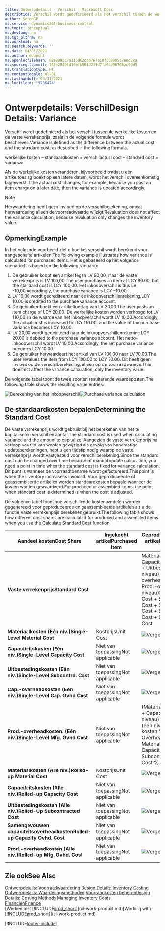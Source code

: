 ```yaml
---
title: Ontwerpdetails - Verschil | Microsoft Docs
description: Verschil wordt gedefinieerd als het verschil tussen de werkelijke kosten en de vaste verrekenprijs, zoals in de volgende formule wordt beschreven.
author: SorenGP
ms.service: dynamics365-business-central
ms.topic: conceptual
ms.devlang: na
ms.tgt_pltfrm: na
ms.workload: na
ms.search.keywords: ''
ms.date: 04/01/2021
ms.author: edupont
ms.openlocfilehash: 02e8992c7a116d62cad767e10f318005c7eed2ca
ms.sourcegitcommit: 766e2840fd16efb901d211d7fa64d96766ac99d9
ms.translationtype: HT
ms.contentlocale: nl-BE
ms.lasthandoff: 03/31/2021
ms.locfileid: "5786474"
---
```

# <a name="design-details-variance"></a><span data-ttu-id="dbd28-103">Ontwerpdetails: Verschil</span><span class="sxs-lookup"><span data-stu-id="dbd28-103">Design Details: Variance</span></span>
<span data-ttu-id="dbd28-104">Verschil wordt gedefinieerd als het verschil tussen de werkelijke kosten en de vaste verrekenprijs, zoals in de volgende formule wordt beschreven.</span><span class="sxs-lookup"><span data-stu-id="dbd28-104">Variance is defined as the difference between the actual cost and the standard cost, as described in the following formula.</span></span>  

 <span data-ttu-id="dbd28-105">werkelijke kosten – standaardkosten = verschil</span><span class="sxs-lookup"><span data-stu-id="dbd28-105">actual cost – standard cost = variance</span></span>  

 <span data-ttu-id="dbd28-106">Als de werkelijke kosten veranderen, bijvoorbeeld omdat u een artikeltoeslag boekt op een latere datum, wordt het verschil overeenkomstig bijgewerkt.</span><span class="sxs-lookup"><span data-stu-id="dbd28-106">If the actual cost changes, for example, because you post an item charge on a later date, then the variance is updated accordingly.</span></span>  

> [!NOTE]  
>  <span data-ttu-id="dbd28-107">Herwaardering heeft geen invloed op de verschilberekening, omdat herwaardering alleen de voorraadwaarde wijzigt.</span><span class="sxs-lookup"><span data-stu-id="dbd28-107">Revaluation does not affect the variance calculation, because revaluation only changes the inventory value.</span></span>  

## <a name="example"></a><span data-ttu-id="dbd28-108">Opmerking</span><span class="sxs-lookup"><span data-stu-id="dbd28-108">Example</span></span>  
 <span data-ttu-id="dbd28-109">In het volgende voorbeeld ziet u hoe het verschil wordt berekend voor aangeschafte artikelen.</span><span class="sxs-lookup"><span data-stu-id="dbd28-109">The following example illustrates how variance is calculated for purchased items.</span></span> <span data-ttu-id="dbd28-110">Het is gebaseerd op het volgende scenario:</span><span class="sxs-lookup"><span data-stu-id="dbd28-110">It is based on the following scenario:</span></span>  

1.  <span data-ttu-id="dbd28-111">De gebruiker koopt een artikel tegen LV 90,00, maar de vaste verrekenprijs is LV 100,00.</span><span class="sxs-lookup"><span data-stu-id="dbd28-111">The user purchases an item at LCY 90.00, but the standard cost is LCY 100.00.</span></span> <span data-ttu-id="dbd28-112">Het inkoopverschil is dus LV -10,00.</span><span class="sxs-lookup"><span data-stu-id="dbd28-112">Accordingly, the purchase variance is LCY –10.00.</span></span>  
2.  <span data-ttu-id="dbd28-113">LV 10,00 wordt gecrediteerd naar de inkoopverschillenrekening.</span><span class="sxs-lookup"><span data-stu-id="dbd28-113">LCY 10.00 is credited to the purchase variance account.</span></span>  
3.  <span data-ttu-id="dbd28-114">De gebruiker boekt een artikeltoeslag van LV 20,00.</span><span class="sxs-lookup"><span data-stu-id="dbd28-114">The user posts an item charge of LCY 20.00.</span></span> <span data-ttu-id="dbd28-115">De werkelijke kosten worden verhoogd tot LV 110,00 en de waarde van het inkoopverschil wordt LV 10,00.</span><span class="sxs-lookup"><span data-stu-id="dbd28-115">Accordingly, the actual cost is increased to LCY 110.00, and the value of the purchase variance becomes LCY 10.00.</span></span>  
4.  <span data-ttu-id="dbd28-116">LV 20,00 wordt gedebiteerd naar de inkoopverschillenrekening.</span><span class="sxs-lookup"><span data-stu-id="dbd28-116">LCY 20.00 is debited to the purchase variance account.</span></span> <span data-ttu-id="dbd28-117">Het netto-inkoopverschil wordt LV 10,00.</span><span class="sxs-lookup"><span data-stu-id="dbd28-117">Accordingly, the net purchase variance becomes LCY 10.00.</span></span>  
5.  <span data-ttu-id="dbd28-118">De gebruiker herwaardeert het artikel van LV 100,00 naar LV 70,00.</span><span class="sxs-lookup"><span data-stu-id="dbd28-118">The user revalues the item from LCY 100.00 to LCY 70.00.</span></span> <span data-ttu-id="dbd28-119">Dit heeft geen invloed op de verschilberekening, alleen op de voorraadwaarde.</span><span class="sxs-lookup"><span data-stu-id="dbd28-119">This does not affect the variance calculation, only the inventory value.</span></span>  

 <span data-ttu-id="dbd28-120">De volgende tabel toont de twee soorten resulterende waardeposten.</span><span class="sxs-lookup"><span data-stu-id="dbd28-120">The following table shows the resulting value entries.</span></span>  

 <span data-ttu-id="dbd28-121">![Berekening van het inkoopverschil](media/design_details_inventory_costing_11_purchase_variance.png "Berekening van het inkoopverschil")</span><span class="sxs-lookup"><span data-stu-id="dbd28-121">![Purchase variance calculation](media/design_details_inventory_costing_11_purchase_variance.png "Purchase variance calculation")</span></span>  

## <a name="determining-the-standard-cost"></a><span data-ttu-id="dbd28-122">De standaardkosten bepalen</span><span class="sxs-lookup"><span data-stu-id="dbd28-122">Determining the Standard Cost</span></span>  
 <span data-ttu-id="dbd28-123">De vaste verrekenprijs wordt gebruikt bij het berekenen van het te kapitaliseren verschil en aantal.</span><span class="sxs-lookup"><span data-stu-id="dbd28-123">The standard cost is used when calculating variance and the amount to capitalize.</span></span> <span data-ttu-id="dbd28-124">Aangezien de vaste verrekenprijs na verloop van tijd kan worden gewijzigd als gevolg van handmatige updateberekeningen, hebt u een tijdstip nodig waarop de vaste verrekenprijs wordt vastgesteld voor verschilberekening.</span><span class="sxs-lookup"><span data-stu-id="dbd28-124">Since the standard cost can be changed over time because of manual update calculation, you need a point in time when the standard cost is fixed for variance calculation.</span></span> <span data-ttu-id="dbd28-125">Dit punt is wanneer de voorraadtoename wordt gefactureerd.</span><span class="sxs-lookup"><span data-stu-id="dbd28-125">This point is when the inventory increase is invoiced.</span></span> <span data-ttu-id="dbd28-126">Voor geproduceerde of geassembleerde artikelen worden standaardkosten bepaald wanneer de kosten worden gewaardeerd.</span><span class="sxs-lookup"><span data-stu-id="dbd28-126">For produced or assembled items, the point when standard cost is determined is when the cost is adjusted.</span></span>  

 <span data-ttu-id="dbd28-127">De volgende tabel toont hoe verschillende kostenaandelen worden gegenereerd voor geproduceerde en geassembleerde artikelen als u de functie Vaste verrekenprijs berekenen gebruikt.</span><span class="sxs-lookup"><span data-stu-id="dbd28-127">The following table shows how different cost shares are calculated for produced and assembled items when you use the Calculate Standard Cost function.</span></span>  

|<span data-ttu-id="dbd28-128">Aandeel kosten</span><span class="sxs-lookup"><span data-stu-id="dbd28-128">Cost Share</span></span>|<span data-ttu-id="dbd28-129">Ingekocht artikel</span><span class="sxs-lookup"><span data-stu-id="dbd28-129">Purchased Item</span></span>|<span data-ttu-id="dbd28-130">Geproduceerd/geassembleerd artikel</span><span class="sxs-lookup"><span data-stu-id="dbd28-130">Produced/Assembled Item</span></span>|  
|----------------|--------------------|------------------------------|  
|<span data-ttu-id="dbd28-131">**Vaste verrekenprijs**</span><span class="sxs-lookup"><span data-stu-id="dbd28-131">**Standard Cost**</span></span>||<span data-ttu-id="dbd28-132">Materiaalkosten (één niveau) + Capaciteitskosten (één niveau) + Uitbestedingskosten (één niveau) + Cap.-overheadkosten (één niveau) + Prod.-overheadkosten (één niveau)</span><span class="sxs-lookup"><span data-stu-id="dbd28-132">Single-Level Material Cost + Single-Level Capacity Cost + Single-Level Subcontrd. Cost + Single-Level Cap. Ovhd. Cost + Single-Level Mfg. Ovhd. Cost</span></span>|  
|<span data-ttu-id="dbd28-133">**Materiaalkosten (Eén niv.)**</span><span class="sxs-lookup"><span data-stu-id="dbd28-133">**Single-Level Material Cost**</span></span>|<span data-ttu-id="dbd28-134">Kostprijs</span><span class="sxs-lookup"><span data-stu-id="dbd28-134">Unit Cost</span></span>|<span data-ttu-id="dbd28-135">![Vergelijking 1](media/design_details_inventory_costing_11_equation_1.png "Vergelijking 1")</span><span class="sxs-lookup"><span data-stu-id="dbd28-135">![Equation 1](media/design_details_inventory_costing_11_equation_1.png "Equation 1")</span></span>|  
|<span data-ttu-id="dbd28-136">**Capaciteitskosten (Eén niv.)**</span><span class="sxs-lookup"><span data-stu-id="dbd28-136">**Single-Level Capacity Cost**</span></span>|<span data-ttu-id="dbd28-137">Niet van toepassing</span><span class="sxs-lookup"><span data-stu-id="dbd28-137">Not applicable</span></span>|<span data-ttu-id="dbd28-138">![Vergelijking 2](media/design_details_inventory_costing_11_equation_2.png "Vergelijking 2")</span><span class="sxs-lookup"><span data-stu-id="dbd28-138">![Equation 2](media/design_details_inventory_costing_11_equation_2.png "Equation 2")</span></span>|  
|<span data-ttu-id="dbd28-139">**Uitbestedingskosten (Eén niv.)**</span><span class="sxs-lookup"><span data-stu-id="dbd28-139">**Single-Level Subcontrd. Cost**</span></span>|<span data-ttu-id="dbd28-140">Niet van toepassing</span><span class="sxs-lookup"><span data-stu-id="dbd28-140">Not applicable</span></span>|<span data-ttu-id="dbd28-141">![Vergelijking 3](media/design_details_inventory_costing_11_equation_3.png "Vergelijking 3")</span><span class="sxs-lookup"><span data-stu-id="dbd28-141">![Equation 3](media/design_details_inventory_costing_11_equation_3.png "Equation 3")</span></span>|  
|<span data-ttu-id="dbd28-142">**Cap.-overheadkosten (Eén niv.)**</span><span class="sxs-lookup"><span data-stu-id="dbd28-142">**Single-Level Cap. Ovhd Cost**</span></span>|<span data-ttu-id="dbd28-143">Niet van toepassing</span><span class="sxs-lookup"><span data-stu-id="dbd28-143">Not applicable</span></span>|<span data-ttu-id="dbd28-144">![Vergelijking 4](media/design_details_inventory_costing_11_equation_4.png "Vergelijking 4")</span><span class="sxs-lookup"><span data-stu-id="dbd28-144">![Equation 4](media/design_details_inventory_costing_11_equation_4.png "Equation 4")</span></span>|  
|<span data-ttu-id="dbd28-145">**Prod.-overheadkosten. (Eén niv.)**</span><span class="sxs-lookup"><span data-stu-id="dbd28-145">**Single-Level Mfg. Ovhd Cost**</span></span>|<span data-ttu-id="dbd28-146">Niet van toepassing</span><span class="sxs-lookup"><span data-stu-id="dbd28-146">Not applicable</span></span>|<span data-ttu-id="dbd28-147">(Materiaalkosten (één niveau) + Capaciteitskosten (één niveau) + Uitbestedingskosten (één niveau)) \* Indirecte kosten % / 100 + Overheadtarief</span><span class="sxs-lookup"><span data-stu-id="dbd28-147">(Single-Level Material Cost + Single-Level Capacity Cost + Single-Level Subcontrd. Cost) \* Indirect Cost % / 100 + Overhead Rate</span></span>|  
|<span data-ttu-id="dbd28-148">**Materiaalkosten (Alle niv.)**</span><span class="sxs-lookup"><span data-stu-id="dbd28-148">**Rolled-up Material Cost**</span></span>|<span data-ttu-id="dbd28-149">Kostprijs</span><span class="sxs-lookup"><span data-stu-id="dbd28-149">Unit Cost</span></span>|<span data-ttu-id="dbd28-150">![Vergelijking 5](media/design_details_inventory_costing_11_equation_5.png "Vergelijking 5")</span><span class="sxs-lookup"><span data-stu-id="dbd28-150">![Equation 5](media/design_details_inventory_costing_11_equation_5.png "Equation 5")</span></span>|  
|<span data-ttu-id="dbd28-151">**Capaciteitskosten (Alle niv.)**</span><span class="sxs-lookup"><span data-stu-id="dbd28-151">**Rolled-up Capacity Cost**</span></span>|<span data-ttu-id="dbd28-152">Niet van toepassing</span><span class="sxs-lookup"><span data-stu-id="dbd28-152">Not applicable</span></span>|<span data-ttu-id="dbd28-153">![Vergelijking 6](media/design_details_inventory_costing_11_equation_6.png "Vergelijking 6")</span><span class="sxs-lookup"><span data-stu-id="dbd28-153">![Equation 6](media/design_details_inventory_costing_11_equation_6.png "Equation 6")</span></span>|  
|<span data-ttu-id="dbd28-154">**Uitbestedingskosten (Alle niv.)**</span><span class="sxs-lookup"><span data-stu-id="dbd28-154">**Rolled-Up Subcontracted Cost**</span></span>|<span data-ttu-id="dbd28-155">Niet van toepassing</span><span class="sxs-lookup"><span data-stu-id="dbd28-155">Not applicable</span></span>|<span data-ttu-id="dbd28-156">![Vergelijking 7](media/design_details_inventory_costing_11_equation_7.png "Vergelijking 7")</span><span class="sxs-lookup"><span data-stu-id="dbd28-156">![Equation 7](media/design_details_inventory_costing_11_equation_7.png "Equation 7")</span></span>|  
|<span data-ttu-id="dbd28-157">**Samengevouwen capaciteitsoverheadkosten**</span><span class="sxs-lookup"><span data-stu-id="dbd28-157">**Rolled-up Capacity Ovhd. Cost**</span></span>|<span data-ttu-id="dbd28-158">Niet van toepassing</span><span class="sxs-lookup"><span data-stu-id="dbd28-158">Not applicable</span></span>|<span data-ttu-id="dbd28-159">![Vergelijking 8](media/design_details_inventory_costing_11_equation_8.png "Vergelijking 8")</span><span class="sxs-lookup"><span data-stu-id="dbd28-159">![Equation 8](media/design_details_inventory_costing_11_equation_8.png "Equation 8")</span></span>|  
|<span data-ttu-id="dbd28-160">**Prod.-overheadkosten (Alle niv.)**</span><span class="sxs-lookup"><span data-stu-id="dbd28-160">**Rolled-up Mfg. Ovhd. Cost**</span></span>|<span data-ttu-id="dbd28-161">Niet van toepassing</span><span class="sxs-lookup"><span data-stu-id="dbd28-161">Not applicable</span></span>|<span data-ttu-id="dbd28-162">![Vergelijking 9](media/design_details_inventory_costing_11_equation_9.png "Vergelijking 9")</span><span class="sxs-lookup"><span data-stu-id="dbd28-162">![Equation 9](media/design_details_inventory_costing_11_equation_9.png "Equation 9")</span></span>|  

## <a name="see-also"></a><span data-ttu-id="dbd28-163">Zie ook</span><span class="sxs-lookup"><span data-stu-id="dbd28-163">See Also</span></span>  
 <span data-ttu-id="dbd28-164">[Ontwerpdetails: Voorraadwaardering](design-details-inventory-costing.md) </span><span class="sxs-lookup"><span data-stu-id="dbd28-164">[Design Details: Inventory Costing](design-details-inventory-costing.md) </span></span>  
 <span data-ttu-id="dbd28-165">[Ontwerpdetails: Waarderingsmethoden](design-details-costing-methods.md) [Voorraadkosten beheren](finance-manage-inventory-costs.md)</span><span class="sxs-lookup"><span data-stu-id="dbd28-165">[Design Details: Costing Methods](design-details-costing-methods.md) [Managing Inventory Costs](finance-manage-inventory-costs.md)</span></span>  
 [<span data-ttu-id="dbd28-166">Financiën</span><span class="sxs-lookup"><span data-stu-id="dbd28-166">Finance</span></span>](finance.md)  
 <span data-ttu-id="dbd28-167">[Werken met [!INCLUDE[prod_short](includes/prod_short.md)]](ui-work-product.md)</span><span class="sxs-lookup"><span data-stu-id="dbd28-167">[Working with [!INCLUDE[prod_short](includes/prod_short.md)]](ui-work-product.md)</span></span>


[!INCLUDE[footer-include](includes/footer-banner.md)]